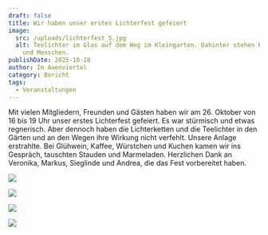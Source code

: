 ```yaml
---
draft: false
title: Wir haben unser erstes Lichterfest gefeiert
image:
  src: /uploads/lichterfest_5.jpg
  alt: Teelichter im Glas auf dem Weg im Kleingarten. Dahinter stehen Pavillons
    und Menschen.
publishDate: 2025-10-28
author: Im Auenviertel
category: Bericht
tags:
  - Veranstaltungen
---
```

Mit vielen Mitgliedern, Freunden und Gästen haben wir am 26. Oktober von 16 bis 19 Uhr unser erstes Lichterfest gefeiert. Es war stürmisch und etwas regnerisch. Aber dennoch haben die Lichterketten und die Teelichter in den Gärten und an den Wegen ihre Wirkung nicht verfehlt. Unsere Anlage erstrahlte. Bei Glühwein, Kaffee, Würstchen und Kuchen kamen wir ins Gespräch, tauschten Stauden und Marmeladen. Herzlichen Dank an Veronika, Markus, Sieglinde und Andrea, die das Fest vorbereitet haben.

![](/uploads/lichterfest_1.jpg)

![](/uploads/lichterfest_2.jpg)

![](/uploads/lichterfest_3.jpg)

![](/uploads/lichterfest_4.jpg)
